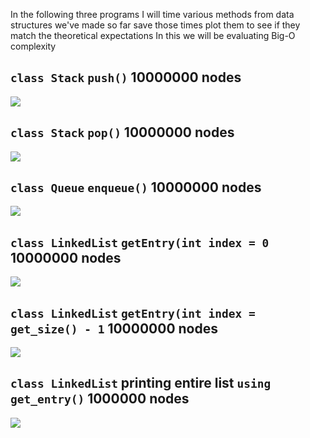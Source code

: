 In the following three programs I will time various methods from data structures we've made so far save those times plot them to see if they match the theoretical expectations
In this we will be evaluating Big-O complexity

## `class Stack` `push()` 10000000 nodes

<img src="timing-functions/assets/operation1.png">

## `class Stack` `pop()` 10000000 nodes 
<img src="timing-functions/assets/operation2.png">

## `class Queue` `enqueue()` 10000000 nodes 
<img src="timing-functions/assets/operation3.png">

## `class LinkedList` `getEntry(int index = 0` 10000000 nodes
<img src="timing-functions/assets/operation4.png">

## `class LinkedList` `getEntry(int index = get_size() - 1` 10000000 nodes
<img src="timing-functions/assets/operation5.png">

## `class LinkedList` printing entire list `using get_entry()` 1000000 nodes
<img src="timing-functions/assets/operation6.png">


